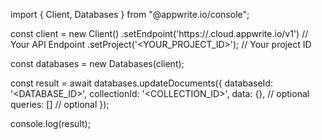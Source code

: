 import { Client, Databases } from "@appwrite.io/console";

const client = new Client()
    .setEndpoint('https://<REGION>.cloud.appwrite.io/v1') // Your API Endpoint
    .setProject('<YOUR_PROJECT_ID>'); // Your project ID

const databases = new Databases(client);

const result = await databases.updateDocuments({
    databaseId: '<DATABASE_ID>',
    collectionId: '<COLLECTION_ID>',
    data: {}, // optional
    queries: [] // optional
});

console.log(result);
